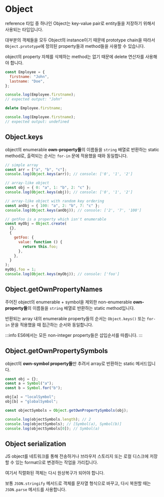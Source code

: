 # Object

reference 타입 중 하나인 Object는 key-value pair로 entity들을 저장하기 위해서 사용되는 타입입니다.

대부분의 객체들을 모두 Object의 instance이기 때문에 prototype chain을 따라서 `Object.prototype`에 정의된 property들과 method들을 사용할 수 있습니다.

object의 property 자체를 삭제하는 method는 없기 때문에 delete 연산자를 사용해야 합니다.

```js
const Employee = {
  firstname: "John",
  lastname: "Doe",
};

console.log(Employee.firstname);
// expected output: "John"

delete Employee.firstname;

console.log(Employee.firstname);
// expected output: undefined
```

## Object.keys

object의 enumerable **own-property들**의 이름들을 `string` 배열로 반환하는 static method로, 출력되는 순서는 `for-in` 문에 적용했을 때와 동일합니다.

```js
// simple array
const arr = ["a", "b", "c"];
console.log(Object.keys(arr)); // console: ['0', '1', '2']
```

```js
// array-like object
const obj = { 0: "a", 1: "b", 2: "c" };
console.log(Object.keys(obj)); // console: ['0', '1', '2']
```

```js
// array-like object with random key ordering
const anObj = { 100: "a", 2: "b", 7: "c" };
console.log(Object.keys(anObj)); // console: ['2', '7', '100']
```

```js
// getFoo is a property which isn't enumerable
const myObj = Object.create(
  {},
  {
    getFoo: {
      value: function () {
        return this.foo;
      },
    },
  }
);
myObj.foo = 1;
console.log(Object.keys(myObj)); // console: ['foo']
```

## Object.getOwnPropertyNames

주어진 object의 enumerable + symbol을 제외한 non-enumerable **own-property들**의 이름들을 `string` 배열로 반환하는 static method입니다.

반환되는 array 내의 enumerable property들의 순서는 `Object.keys()` 또는 `for-in` 문을 적용했을 때 접근하는 순서와 동일합니다.

:::info
ES6에서는 모든 non-integer property들은 삽입순서를 따릅니다.
:::

## Object.getOwnPropertySymbols

object의 **own-symbol property들**만 추려서 array로 반환하는 static 메서드입니다.

```js
const obj = {};
const a = Symbol("a");
const b = Symbol.for("b");

obj[a] = "localSymbol";
obj[b] = "globalSymbol";

const objectSymbols = Object.getOwnPropertySymbols(obj);

console.log(objectSymbols.length); // 2
console.log(objectSymbols); // [Symbol(a), Symbol(b)]
console.log(objectSymbols[0]); // Symbol(a)
```

## Object serialization

JS object를 네트워크를 통해 전송하거나 브라우저 스토리지 또는 로컬 디스크에 저장할 수 있는 format으로 변경하는 작업을 가리킵니다.

여기서 직렬화된 객체는 다시 원상복구가 되어야 합니다.

보통 `JSON.stringify` 메서드로 객체를 문자열 형식으로 바꾸고, 다시 복원할 때는 `JSON.parse` 메서드를 사용합니다.
